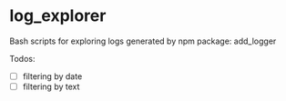 # log_explorer
Bash scripts for exploring logs generated by npm package: add_logger

Todos:
 * [ ] filtering by date
 * [ ] filtering by text
